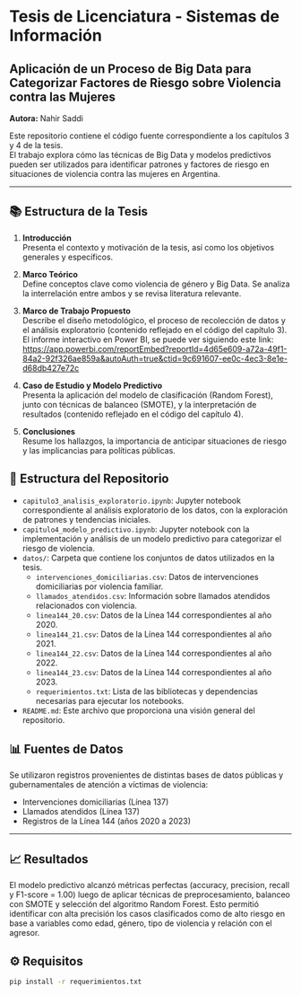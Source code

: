 # Tesis de Licenciatura - Sistemas de Información  
## Aplicación de un Proceso de Big Data para Categorizar Factores de Riesgo sobre Violencia contra las Mujeres  
**Autora:** Nahir Saddi  

Este repositorio contiene el código fuente correspondiente a los capítulos 3 y 4 de la tesis.  
El trabajo explora cómo las técnicas de Big Data y modelos predictivos pueden ser utilizados para identificar patrones y factores de riesgo en situaciones de violencia contra las mujeres en Argentina.

---

## 📚 Estructura de la Tesis

1. **Introducción**  
   Presenta el contexto y motivación de la tesis, así como los objetivos generales y específicos.

2. **Marco Teórico**  
   Define conceptos clave como violencia de género y Big Data. Se analiza la interrelación entre ambos y se revisa literatura relevante.

3. **Marco de Trabajo Propuesto**  
   Describe el diseño metodológico, el proceso de recolección de datos y el análisis exploratorio (contenido reflejado en el código del capítulo 3).
   El informe interactivo en Power BI, se puede ver siguiendo este link: 
   https://app.powerbi.com/reportEmbed?reportId=4d65e609-a72a-49f1-84a2-92f326ae859a&autoAuth=true&ctid=9c691607-ee0c-4ec3-8e1e-d68db427e72c

4. **Caso de Estudio y Modelo Predictivo**  
   Presenta la aplicación del modelo de clasificación (Random Forest), junto con técnicas de balanceo (SMOTE), y la interpretación de resultados (contenido reflejado en el código del capítulo 4).

5. **Conclusiones**  
   Resume los hallazgos, la importancia de anticipar situaciones de riesgo y las implicancias para políticas públicas.

## 📂 Estructura del Repositorio

- `capitulo3_analisis_exploratorio.ipynb`: Jupyter notebook correspondiente al análisis exploratorio de los datos, con la exploración de patrones y tendencias iniciales.
- `capitulo4_modelo_predictivo.ipynb`: Jupyter notebook con la implementación y análisis de un modelo predictivo para categorizar el riesgo de violencia.
- `datos/`: Carpeta que contiene los conjuntos de datos utilizados en la tesis.
  - `intervenciones_domiciliarias.csv`: Datos de intervenciones domiciliarias por violencia familiar.
  - `llamados_atendidos.csv`: Información sobre llamados atendidos relacionados con violencia.
  - `linea144_20.csv`: Datos de la Línea 144 correspondientes al año 2020.
  - `linea144_21.csv`: Datos de la Línea 144 correspondientes al año 2021.
  - `linea144_22.csv`: Datos de la Línea 144 correspondientes al año 2022.
  - `linea144_23.csv`: Datos de la Línea 144 correspondientes al año 2023.
  - `requerimientos.txt`: Lista de las bibliotecas y dependencias necesarias para ejecutar los notebooks.
- `README.md`: Este archivo que proporciona una visión general del repositorio.

## 📊 Fuentes de Datos

Se utilizaron registros provenientes de distintas bases de datos públicas y gubernamentales de atención a víctimas de violencia:

- Intervenciones domiciliarias (Línea 137)
- Llamados atendidos (Línea 137)
- Registros de la Línea 144 (años 2020 a 2023)

---
## 📈 Resultados

El modelo predictivo alcanzó métricas perfectas (accuracy, precision, recall y F1-score = 1.00) luego de aplicar técnicas de preprocesamiento, balanceo con SMOTE y selección del algoritmo Random Forest.
Esto permitió identificar con alta precisión los casos clasificados como de alto riesgo en base a variables como edad, género, tipo de violencia y relación con el agresor.

## ⚙️ Requisitos 
```bash
pip install -r requerimientos.txt 





